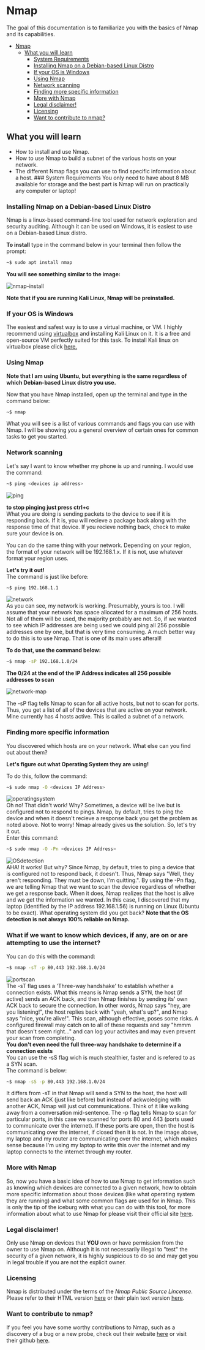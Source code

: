 # Nmap
The goal of this documentation is to familiarize you with the basics of Nmap and its capabilities.

- [Nmap](#nmap)
  * [What you will learn](#what-you-will-learn)
    + [System Requirements](#system-requirements)
    + [Installing Nmap on a Debian-based Linux Distro](#installing-nmap-on-a-debian-based-linux-distro)
    + [If your OS is Windows](#if-your-os-is-windows)
    + [Using Nmap](#using-nmap)
    + [Network scanning](#network-scanning)
    + [Finding more specific information](#finding-more-specific-information)
    + [More with Nmap](#more-with-nmap)
    + [Legal disclaimer!](#legal-disclaimer-)
    + [Licensing](#licensing)
    + [Want to contribute to nmap?](#want-to-contribute-to-nmap-)
                                                                                                                                                                      
## What you will learn 
* How to install and use Nmap.
* How to use Nmap to build a subnet of the various hosts on your network.
* The different Nmap flags you can use to find specific information about a host.
                                                                                                                                                                   ### System Requirements
You only need to have about 8 MB available for storage and the best part is Nmap will run on practically any computer or laptop!
                                                                                                                                                                    
### Installing Nmap on a Debian-based Linux Distro
Nmap is a linux-based command-line tool used for network exploration and security auditing. Although it can be 
used on Windows, it is easiest to use on a Debian-based Linux distro. 
                                                                                                                                                                                                                                                                                              
**To install** type in the command below in your terminal then follow the prompt:
```bash
~$ sudo apt install nmap
```
                                                                                                                              
 **You will see something similar to the image:** 
                                                                                                                                     
![nmap-install](https://user-images.githubusercontent.com/62024377/111915218-7e3c6680-8a4b-11eb-8855-f4be8adfffae.png)


  **Note that if you are running Kali Linux, Nmap will be preinstalled.**
### If your OS is Windows
The easiest and safest way is to use a virtual machine, or VM. I highly recommend using [virtualbox](https://www.virtualbox.org/) 
and installing Kali Linux on it. 
It is a free and open-source VM perfectly suited for this task. To install Kali linux on virtualbox please click [here.](https://phoenixnap.com/kb/how-to-install-kali-linux-on-virtualbox)

### Using Nmap

 **Note that I am using Ubuntu, but everything is the same regardless of which Debian-based Linux distro you use.**                                                

Now that you have Nmap installed, open up the terminal and type in the command below:
```bash
~$ nmap
```
What you will see is a list of various commands and flags you can use with Nmap. I will be 
showing you a general overview of certain ones for common tasks to get you started. 

### Network scanning

Let's say I want to know whether my phone is up and running. I would use the command: 
```bash
~$ ping <devices ip address>
```
![ping](https://user-images.githubusercontent.com/62024377/111915779-569acd80-8a4e-11eb-89e1-941650a5c36c.png) 

 **to stop pinging just press ctrl+c**                                                                                                 
 What you are doing is sending packets to the device to see if it is responding back. If it is, you will recieve a package back along with the response time of that device. If you recieve nothing back, check to make sure your device is on.                                     
                                                                                                                                           
You can do the same thing with your network. Depending on your region, the format of your network will be 192.168.1.x. If it is not, use whatever format your region uses. 
                                                                                                                                          
**Let's try it out!**                                                                                                                       
The command is just like before:
```bash
~$ ping 192.168.1.1
```
![network](https://user-images.githubusercontent.com/62024377/111916494-91eacb80-8a51-11eb-9600-525e7cd55867.png)                                                                                                          
As you can see, my network is working. Presumably, yours is too. I will assume that your network has space allocated
for a maximum of 256 hosts. Not all of them will be used, the majority probably are not. So, if we wanted 
to see which IP addresses are being used we could ping all 256 possible addresses one by one, but that is very time consuming.
A much better way to do this is to use Nmap. That is one of its main uses afterall! 
                                                                                                                                         
**To do that, use the command below:**                                                                                                 
```bash
~$ nmap -sP 192.168.1.0/24
```
**The 0/24 at the end of the IP Address indicates all 256 possible addresses to scan** 
                                                                                                                                                            
![network-map](https://user-images.githubusercontent.com/62024377/111916839-41746d80-8a53-11eb-97ce-99622979f406.png)                                             
                                                                                                                                                                 
The -sP flag tells Nmap to scan for all active hosts, but not to scan for ports. Thus, you get a list of all of the devices that are active on your network.
Mine currently has 4 hosts active.
This is called a subnet of a network. 
 
### Finding more specific information
 
You discovered which hosts are on your network. What else can you find out about them? 
                                                                                                                                         
**Let's figure out what Operating System they are using!**
                                                                                                                                         
To do this, follow the command:                                               
```bash
~$ sudo nmap -O <devices IP Address>
```

![operatingsystem](https://user-images.githubusercontent.com/62024377/111917439-64ece780-8a56-11eb-8bfe-e36952b8a8cb.png)                                                             
Oh no! That didn't work! Why? Sometimes, a device will be live but is configured not to respond to pings. Nmap, by default, tries to ping the device 
and when it doesn't recieve a response back you get the problem as noted above. Not to worry! Nmap already gives us the solution. So, let's try it out.              
Enter this command:
```bash
~$ sudo nmap -O -Pn <devices IP Address>
```
![OSdetection](https://user-images.githubusercontent.com/62024377/111917720-e4c78180-8a57-11eb-903d-5f9734004699.png)                                                                   
AHA! It works! But why? Since Nmap, by default, tries to ping a device that is configured not to respond back, it doesn't. Thus, Nmap says "Well,
they aren't responding. They must be down, I'm quitting.". By using the -Pn flag, we are telling Nmap that we want to scan the device  regardless of 
whether we get a response back. When it does, Nmap realizes that the host is alive and we get the information we wanted. 
In this case, I discovered that my laptop (identified by the IP address 192.168.1.56) is running on Linux (Ubuntu to be exact). 
What operating system did you get back? 
**Note that the OS detection is not always 100% reliable on Nmap.**                                                                                               

### What if we want to know which devices, if any, are on or are attempting to use the internet?
You can do this with the command:                                                                                                       
```bash
~$ nmap -sT -p 80,443 192.168.1.0/24
```
![portscan](https://user-images.githubusercontent.com/62024377/111922505-88bd2700-8a70-11eb-815a-44c63224a880.png)                                             
The -sT flag uses a 'Three-way handshake' to establish whether a connection exists. What this means is Nmap sends a SYN, the host (if active) sends 
an ACK back, and then Nmap finishes by sending its' own ACK back to secure the connection. In other words, Nmap says "hey, are you listening!", the host replies back with "yeah, what's up?", and Nmap says "nice, you're alive!". This scan, although effective, poses some risks. A configured firewall may catch on to all of these requests and say "hmmm that doesn't seem right..." and can log your activites and may even prevent your scan from completing.                               
**You don't even need the full three-way handshake to determine if a connection exists**                                                                                                                                                                                    
You can use the -sS flag wich is much stealthier, faster and is refered to as a SYN scan.                                                                         
The command is below:
```bash
~$ nmap -sS -p 80,443 192.168.1.0/24
```
It differs from -sT in that Nmap will send a SYN to the host, the host will send back an ACK (just like before) but instead of ackwoledging with another ACK, Nmap will just cut communications. Think of it like walking away from a conversation mid-sentence. The -p flag tells Nmap to scan for particular ports, in this case we scanned for ports 80 and 443 (ports used to communicate over the internet). If these ports are open, then the host is communicating over the internet, if closed then it is not. In the image above, my laptop and my router are communicating over the internet, which makes sense because I'm using my laptop to write this over the internet and my laptop connects to the internet through my router. 

### More with Nmap
So, now you have a basic idea of how to use Nmap to get information such as knowing which devices are connected to a given network, how to obtain more specific information about those devices (like what operating system they are running) and what some common flags are used for in Nmap. This is only the tip of the iceburg with what you can do with this tool, for more information about what to use Nmap for please visit their official site [here](https://nmap.org/).
 
### Legal disclaimer!
Only use Nmap on devices that **YOU** own or have permission from the owner to use Nmap on. Although it is not necessarily illegal to "test" the security of a given network, it is highly suspicious to do so and may get you in legal trouble if you are not the explicit owner. 
 
### Licensing
Nmap is distributed under the terms of the *Nmap Public Source Lincense*. Please refer to their HTML version [here](https://nmap.org/npsl/npsl-annotated.html) or their plain text version [here](https://svn.nmap.org/nmap/LICENSE).
 
### Want to contribute to nmap?
If you feel you have some worthy contributions to Nmap, such as a discovery of a bug or a new probe, check out their website [here](https://nmap.org/book/vscan-community.html) or visit their github [here](https://github.com/nmap/nmap/contribute).
 
